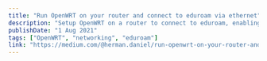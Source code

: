 ```yaml
---
title: "Run OpenWRT on your router and connect to eduroam via ethernet"
description: "Setup OpenWRT on a router to connect to eduroam, enabling network simulations and scrapping with Raspberry Pi."
publishDate: "1 Aug 2021"
tags: ["OpenWRT", "networking", "eduroam"]
link: "https://medium.com/@herman.daniel/run-openwrt-on-your-router-and-connect-to-eduroam-via-ethernet-12f6e7e40344?source=friends_link&sk=703a2fcbbf8d2b38ac942c9ee73b1536"
---
```

